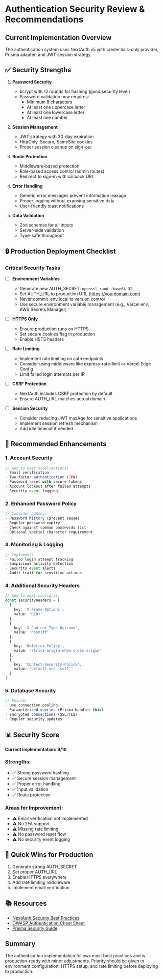 # Authentication Security Review & Recommendations

## Current Implementation Overview
The authentication system uses NextAuth v5 with credentials-only provider, Prisma adapter, and JWT session strategy.

## ✅ Security Strengths
1. **Password Security**
   - bcrypt with 12 rounds for hashing (good security level)
   - Password validation now requires:
     - Minimum 8 characters
     - At least one uppercase letter
     - At least one lowercase letter  
     - At least one number

2. **Session Management**
   - JWT strategy with 30-day expiration
   - HttpOnly, Secure, SameSite cookies
   - Proper session cleanup on sign-out

3. **Route Protection**
   - Middleware-based protection
   - Role-based access control (admin routes)
   - Redirect to sign-in with callback URL

4. **Error Handling**
   - Generic error messages prevent information leakage
   - Proper logging without exposing sensitive data
   - User-friendly toast notifications

5. **Data Validation**
   - Zod schemas for all inputs
   - Server-side validation
   - Type-safe throughout

## 🔒 Production Deployment Checklist

### Critical Security Tasks
- [ ] **Environment Variables**
  - Generate new AUTH_SECRET: `openssl rand -base64 32`
  - Set AUTH_URL to production URL (https://yourdomain.com)
  - Never commit .env.local to version control
  - Use secure environment variable management (e.g., Vercel env, AWS Secrets Manager)

- [ ] **HTTPS Only**
  - Ensure production runs on HTTPS
  - Set secure cookies flag in production
  - Enable HSTS headers

- [ ] **Rate Limiting**
  - Implement rate limiting on auth endpoints
  - Consider using middleware like express-rate-limit or Vercel Edge Config
  - Limit failed login attempts per IP

- [ ] **CSRF Protection**
  - NextAuth includes CSRF protection by default
  - Ensure AUTH_URL matches actual domain

- [ ] **Session Security**
  - Consider reducing JWT maxAge for sensitive applications
  - Implement session refresh mechanism
  - Add idle timeout if needed

## 🚀 Recommended Enhancements

### 1. Account Security
```typescript
// Add to user model/actions:
- Email verification
- Two-factor authentication (2FA)
- Password reset with secure tokens
- Account lockout after failed attempts
- Security event logging
```

### 2. Enhanced Password Policy
```typescript
// Consider adding:
- Password history (prevent reuse)
- Regular password expiry
- Check against common passwords list
- Optional special character requirement
```

### 3. Monitoring & Logging
```typescript
// Implement:
- Failed login attempt tracking
- Suspicious activity detection
- Security event alerts
- Audit trail for sensitive actions
```

### 4. Additional Security Headers
```typescript
// Add to next.config.js:
const securityHeaders = [
  {
    key: 'X-Frame-Options',
    value: 'DENY'
  },
  {
    key: 'X-Content-Type-Options',
    value: 'nosniff'
  },
  {
    key: 'Referrer-Policy',
    value: 'strict-origin-when-cross-origin'
  },
  {
    key: 'Content-Security-Policy',
    value: "default-src 'self'"
  }
]
```

### 5. Database Security
```typescript
// Ensure:
- Use connection pooling
- Parameterized queries (Prisma handles this)
- Encrypted connections (SSL/TLS)
- Regular security updates
```

## 📊 Security Score
**Current Implementation: 8/10**

### Strengths:
- ✅ Strong password hashing
- ✅ Secure session management
- ✅ Proper error handling
- ✅ Input validation
- ✅ Route protection

### Areas for Improvement:
- ⚠️ Email verification not implemented
- ⚠️ No 2FA support
- ⚠️ Missing rate limiting
- ⚠️ No password reset flow
- ⚠️ No security event logging

## 🔧 Quick Wins for Production
1. Generate strong AUTH_SECRET
2. Set proper AUTH_URL
3. Enable HTTPS everywhere
4. Add rate limiting middleware
5. Implement email verification

## 📚 Resources
- [NextAuth Security Best Practices](https://authjs.dev/guides/basics/security)
- [OWASP Authentication Cheat Sheet](https://cheatsheetseries.owasp.org/cheatsheets/Authentication_Cheat_Sheet.html)
- [Prisma Security Guide](https://www.prisma.io/docs/guides/security)

## Summary
The authentication implementation follows most best practices and is production-ready with minor adjustments. Priority should be given to environment configuration, HTTPS setup, and rate limiting before deploying to production.